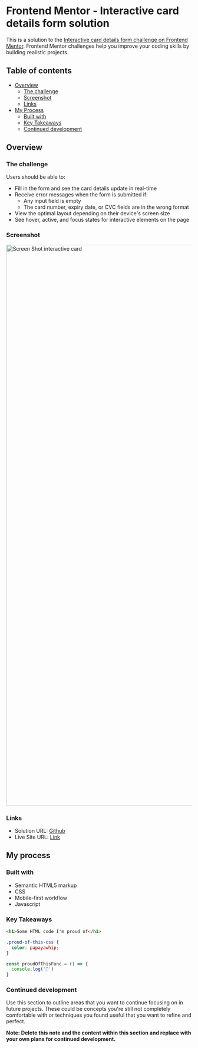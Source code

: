 # Frontend Mentor - Interactive card details form solution

This is a solution to the [Interactive card details form challenge on Frontend Mentor](https://www.frontendmentor.io/challenges/interactive-card-details-form-XpS8cKZDWw). Frontend Mentor challenges help you improve your coding skills by building realistic projects. 

## Table of contents

- [Overview](#overview)
  - [The challenge](#the-challenge)
  - [Screenshot](#screenshot)
  - [Links](#links)
- [My Process](#my-process)
  - [Built with](#built-with)
  - [Key Takeaways](#key-takeways)
  - [Continued development](#continued-development)

## Overview

### The challenge

Users should be able to:

- Fill in the form and see the card details update in real-time
- Receive error messages when the form is submitted if:
  - Any input field is empty
  - The card number, expiry date, or CVC fields are in the wrong format
- View the optimal layout depending on their device's screen size
- See hover, active, and focus states for interactive elements on the page

### Screenshot

<img width="1522" alt="Screen Shot interactive card" src="https://user-images.githubusercontent.com/42332056/232140973-127ab0b9-a178-4fb2-bcb8-a64538206c7d.png">


### Links

- Solution URL: [Github](https://github.com/miabreu/Interactive-Card-Detail-Form)
- Live Site URL: [Link](https://stellar-pavlova-91e74d.netlify.app)

## My process

### Built with

- Semantic HTML5 markup
- CSS 
- Mobile-first workflow
- Javascript


### Key Takeaways


```html
<h1>Some HTML code I'm proud of</h1>
```
```css
.proud-of-this-css {
  color: papayawhip;
}
```
```js
const proudOfThisFunc = () => {
  console.log('🎉')
}
```

### Continued development

Use this section to outline areas that you want to continue focusing on in future projects. These could be concepts you're still not completely comfortable with or techniques you found useful that you want to refine and perfect.

**Note: Delete this note and the content within this section and replace with your own plans for continued development.**
